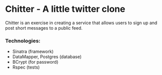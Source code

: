 # Chitter - A little twitter clone

Chitter is an exercise in creating a service that allows users to sign up and post short messages to a public feed.

### Technologies:
* Sinatra (framework)
* DataMapper, Postgres (database)
* BCrypt (for password)
* Rspec (tests)
